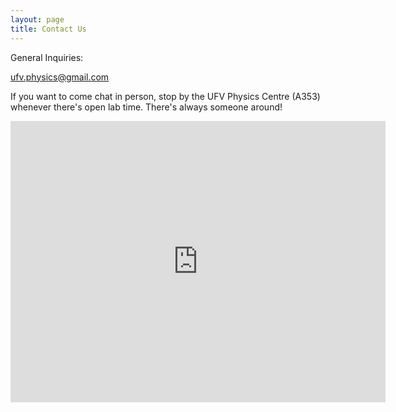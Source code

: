 ```yaml
---
layout: page
title: Contact Us
---
```


General Inquiries:

<a href="mailto:ufv.physics@gmail.com">ufv.physics@gmail.com</a>

If you want to come chat in person, stop by the UFV Physics Centre (A353) whenever there's open lab time. There's always someone around!

<iframe src="https://www.google.com/maps/embed?pb=!1m18!1m12!1m3!1d2616.020740595434!2d-122.28623198500752!3d49.02921254661875!2m3!1f0!2f0!3f0!3m2!1i1024!2i768!4f13.1!3m3!1m2!1s0x54844abf84ec917d%3A0x8fe7c70c2cada51!2sBldg+A%2C+Abbotsford%2C+BC+V2S+7N6!5e0!3m2!1sen!2sca!4v1467833297518" width="600" height="450" frameborder="0" style="border:0" allowfullscreen></iframe>